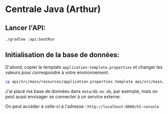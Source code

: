 # Centrale Java (Arthur)

## Lancer l'API:

```bash
./gradlew :api:bootRun
```

## Initialisation de la base de données:

D'abord, copier le template `application-template.properties` et changer les valeurs pour correspondre à votre environnement.

```bash
cp api/src/main/resources/application.properties.template api/src/main/resources/application.properties
```

J'ai placé ma base de données dans `data/db.mv.db`, par exemple, mais on peut aussi envisager se connecter à un service externe.

On peut accéder à celle-ci à l'adresse : `http://localhost:8080/h2-console`

